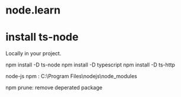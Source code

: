 # node.learn
# install ts-node
  Locally in your project. 
 
  npm install -D ts-node
  npm install -D typescript
  npm install -D ts-http 
  
  node-js npm : C:\Program Files\nodejs\node_modules
  
  npm prune: remove deperated package